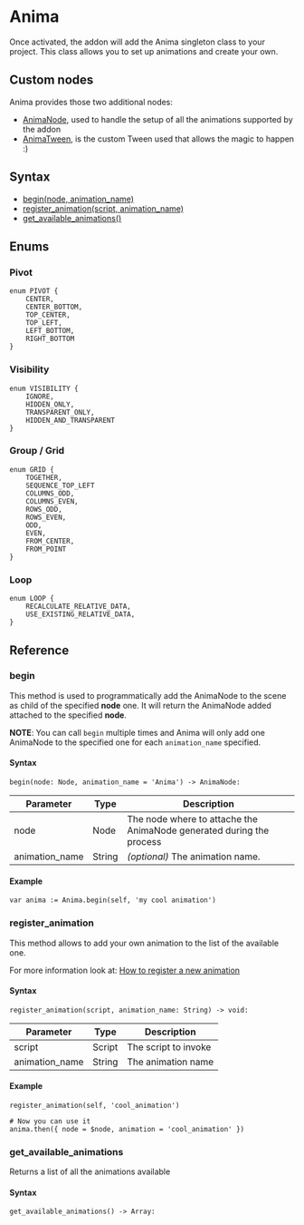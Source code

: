 # Anima

Once activated, the addon will add the Anima singleton class to your project. This class allows you to set up animations and create your own.

## Custom nodes

Anima provides those two additional nodes:

- [AnimaNode](/doc/anima-node.html), used to handle the setup of all the animations supported by the addon
- [AnimaTween](/doc/anima-tween.html), is the custom Tween used that allows the magic to happen :)

## Syntax

- [begin(node, animation_name)](#begin)
- [register_animation(script, animation_name)](#register-animation)
- [get_available_animations()](#get-available-animations)

## Enums

### Pivot

```gdscript
enum PIVOT {
	CENTER,
	CENTER_BOTTOM,
	TOP_CENTER,
	TOP_LEFT,
	LEFT_BOTTOM,
	RIGHT_BOTTOM
}

```

### Visibility
```gdscript
enum VISIBILITY {
	IGNORE,
	HIDDEN_ONLY,
	TRANSPARENT_ONLY,
	HIDDEN_AND_TRANSPARENT
}

```

### Group / Grid
```gdscript
enum GRID {
	TOGETHER,
	SEQUENCE_TOP_LEFT
	COLUMNS_ODD,
	COLUMNS_EVEN,
	ROWS_ODD,
	ROWS_EVEN,
	ODD,
	EVEN,
	FROM_CENTER,
	FROM_POINT
}
```

### Loop
```gdscript
enum LOOP {
	RECALCULATE_RELATIVE_DATA,
	USE_EXISTING_RELATIVE_DATA,
}
```

## Reference

### begin

This method is used to programmatically add the AnimaNode to the scene as child of the specified **node** one.
It will return the AnimaNode added attached to the specified **node**.

**NOTE**: You can call `begin` multiple times and Anima will only add one AnimaNode to the specified one for each `animation_name` specified.

#### Syntax
```gdscript
begin(node: Node, animation_name = 'Anima') -> AnimaNode:
```

|Parameter|Type|Description|
|---|---|---|
|node|Node|The node where to attache the AnimaNode generated during the process|
|animation_name|String|_(optional)_ The animation name.|

#### Example

```gdscript
var anima := Anima.begin(self, 'my cool animation')
```

### register_animation

This method allows to add your own animation to the list of the available one.

For more information look at: [How to register a new animation](/doc/custom-animations.md#how-to-register-a-new-animation)

#### Syntax

```gdscript
register_animation(script, animation_name: String) -> void:
```

|Parameter|Type|Description|
|---|---|---|
|script|Script|The script to invoke|
|animation_name|String|The animation name|

#### Example

```gdscript
register_animation(self, 'cool_animation')

# Now you can use it
anima.then({ node = $node, animation = 'cool_animation' })
```

### get_available_animations

Returns a list of all the animations available

#### Syntax

```gdscript
get_available_animations() -> Array:
```